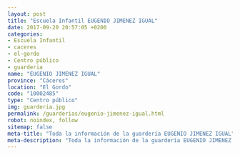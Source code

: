 ```yaml
---
layout: post
title: "Escuela Infantil EUGENIO JIMENEZ IGUAL"
date: 2017-09-20 20:57:05 +0200
categories:
- Escuela Infantil
- caceres
- el-gordo
- Centro público
- guarderia
name: "EUGENIO JIMENEZ IGUAL"
province: "Cáceres"
location: "El Gordo"
code: "10002485"
type: "Centro público"
img: guarderia.jpg
permalink: /guarderias/eugenio-jimenez-igual.html
robot: noindex, follow
sitemap: false
meta-title: "Toda la información de la guardería EUGENIO JIMENEZ IGUAL"
meta-description: "Toda la información de la guardería EUGENIO JIMENEZ IGUAL"
---
```

